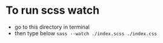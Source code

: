 # To run scss watch

- go to this directory in terminal
- then type below
`sass --watch ./index.scss ./index.css`